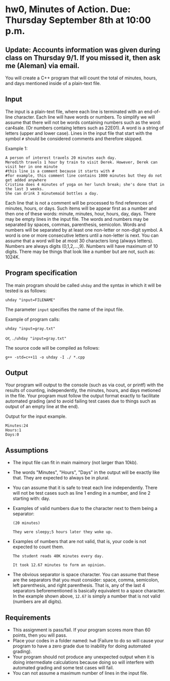 # hw0, Minutes of Action. Due: Thursday September 8th at 10:00 p.m.

## Update: Accounts information was given during class on Thursday 9/1. If you missed it, then ask me (Aleman) via email.

You will create a C++ program that will count the total of minutes, hours, and days mentioned inside of a plain-text file.

## Input 

The input is a plain-text file, where each line is terminated with an end-of-line character.
Each line will have words or numbers.
To simplify we will assume that there will not be words containing numbers such as the word: car4sale. (Or numbers containg letters such as 22E01). A word is a string of letters (upper and lower case).
Lines in the input file that start with the symbol `#` should be considered comments and therefore skipped.

Example 1:

    A person of interest travels 20 minutes each day.
    Meredith travels 1 hour by train to visit Derek. However, Derek can visit her in one minute
    #this line is a comment because it starts with #
    #for example, this comment line contains 1000 minutes but they do not get added anywhere
    Cristina does 4 minutes of yoga on her lunch break; she's done that in the last 3 weeks. 
    She can drink 3 minutemaid bottles a day.

Each line that is not a comment will be processed to find references of minutes, hours, or days.
Such items will be appear first as a number and then one of these words: minute, minutes, hour, hours, day, days.
There may be empty lines in the input file.
The words and numbers may be separated by spaces, commas, parenthesis, semicolon. Words and numbers will be separated by at least one non-letter or non-digit symbol. A word is one or more consecutive letters until a non-letter is next.
You can assume that a word will be at most 30 characters long (always letters). Numbers are always digits (0,1,2,...,9). Numbers will have maximum of 10 digits. There may be things that look like a number but are not, such as: 1024K.

## Program specification

The main program should be called `uhday` and the syntax in which it will be tested is as follows:

`uhday "input=FILENAME"`

The parameter `input` specifies the name of the input file.

Example of program calls:

`uhday "input=gray.txt"`

or, `./uhday "input=gray.txt"`

The source code will be compiled as follows:

`g++ -std=c++11 -o uhday -I ./ *.cpp`

## Output

Your program will output to the console (such as via cout, or printf) with the results of counting, independently, the minutes, hours, and days metioned in the file.
Your program must follow the output format exactly to facilitate automated grading (and to avoid failing test cases due to things such as output of an empty line at the end).

Output for the input example.

    Minutes:24
    Hours:1
    Days:0

## Assumptions

* The input file can fit in main maimory (not larger than 10kb).
* The words "Minutes", "Hours", "Days" in the output will be exactly like that. They are expected to always be in plural.
* You can assume that it is safe to treat each line independently. There will not be test cases such as line 1 ending in a number, and line 2 starting with: day. 
* Examples of valid numbers due to the character next to them being a separator: 

    `(20 minutes)`

    `They were sleepy;5 hours later they woke up.`

* Examples of numbers that are not valid, that is, your code is not expected to count them.

    `The student reads 40K minutes every day.`

    `It took 12.67 minutes to form an opinion.`

* The obvious separator is space character. You can assume that these are the separators that you must consider: space, comma, semicolon, left parenthesis, and right parenthesis. That is, any of the last 4 separators beforementioned is basically equivalent to a space character. In the example shown above, `12.67` is simply a number that is not valid (numbers are all digits). 

## Requirements

* This assignment is pass/fail. If your program scores more than 60 points, then you will pass. 
* Place your codes in a folder named: `hw0` (Failure to do so will cause your program to have a zero grade due to inability for doing automated grading).
* Your program should not produce any unexpected output when it is doing intermediate calculations because doing so will interfere with automated grading and some test cases will fail.
* You can not assume a maximum number of lines in the input file.
